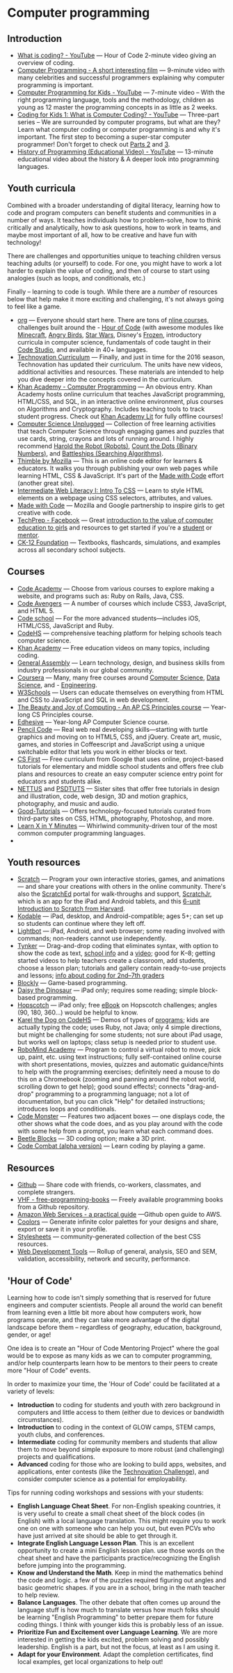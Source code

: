 # Computer programming

## Introduction

- [What is coding? - YouTube](https://www.youtube.com/watch?v=cKhVupvyhKk) — Hour of Code 2-minute video giving an overview of coding.
- [Computer Programming - A short interesting film](https://www.youtube.com/watch?v=OWsyrnOBsJs) — 9-minute video with many celebrities and successful programmers explaining why computer programming is important.
- [Computer Programming for Kids - YouTube](https://www.youtube.com/watch?v=ljmfzjSW1Ew) — 7-minute video – With the right programming language, tools and the methodology, children as young as 12 master the programming concepts in as little as 2 weeks.
- [Coding for Kids 1: What is Computer Coding? - YouTube](https://www.youtube.com/watch?v=THOEQ5soVpY) — Three-part series – We are surrounded by computer programs, but what are they? Learn what computer coding or computer programming is and why it's important. The first step to becoming a super-star computer programmer! Don't forget to check out [Parts 2](https://www.youtube.com/watch?v=Nc31NAujTkA) and [3](https://www.youtube.com/watch?v=xngWoocXYCo).
- [History of Programming (Educational Video) - YouTube](https://www.youtube.com/watch?v=tzUbxALPcyw) — 13-minute educational video about the history & A deeper look into programming languages.

## Youth curricula

Combined with a broader understanding of digital literacy, learning how to code and program computers can benefit students and communities in a number of ways. It teaches individuals how to problem-solve, how to think critically and analytically, how to ask questions, how to work in teams, and maybe most important of all, how to be creative and have fun with technology!

There are challenges and opportunities unique to teaching children versus teaching adults (or yourself) to code. For one, you might have to work a lot harder to explain the value of coding, and then of course to start using analogies (such as loops, and conditionals, etc.)

Finally – learning to code is tough. While there are a _number_ of resources below that help make it more exciting and challenging, it's not always going to feel like a game.

- [org](http://code.org/) — Everyone should start here. There are tons of [nline courses](https://code.org/learn/beyond), challenges built around the - [Hour of Code](https://code.org/learn) (with awesome modules like [Minecraft](https://code.org/mc), [Angry Birds](http://learn.code.org/hoc/1), [Star Wars](https://code.org/starwars), Disney's [Frozen](https://studio.code.org/s/frozen/stage/1/puzzle/1), introductory curricula in computer science, fundamentals of code taught in their [Code Studio](https://studio.code.org/), and available in 40+ languages.
- [Technovation Curriculum](http://www.technovationchallenge.org/curriculum) — Finally, and just in time for the 2016 season, Technovation has updated their curriculum. The units have new videos, additional activities and resources. These materials are intended to help you dive deeper into the concepts covered in the curriculum.
- [Khan Academy - Computer Programming](https://www.khanacademy.org/computing/computer-programming/programming) — An obvious entry. Khan Academy hosts online curriculum that teaches JavaScript programming, HTML/CSS, and SQL, in an interactive online environment, plus courses on Algorithms and Cryptography. Includes teaching tools to track student progress. Check out [Khan Academy Lit](https://learningequality.org/ka-lite/) for fully offline courses!
- [Computer Science Unplugged](http://csunplugged.org/) — Collection of free learning activities that teach Computer Science through engaging games and puzzles that use cards, string, crayons and lots of running around. I highly recommend [Harold the Robot (Robots)](http://csunplugged.org/harold-the-robot-2/), [Count the Dots {Binary Numbers)](http://csunplugged.org/binary-numbers/), and [Battleships (Searching Algorithms)](http://csunplugged.org/searching-algorithms/).
- [Thimble by Mozilla](https://thimble.mozilla.org/en-US/) — This is an online code editor for learners & educators. It walks you through publishing your own web pages while learning HTML, CSS & JavaScript. It's part of the [Made with Code](https://www.madewithcode.com/) effort (another great site).
- [Intermediate Web Literacy I: Intro To CSS](https://teach.mozilla.org/activities/intermediate-web-lit/) — Learn to style HTML elements on a webpage using CSS selectors, attributes, and values.
- [Made with Code](https://teach.mozilla.org/activities/madewithcode) — Mozilla and Google partnership to inspire girls to get creative with code.
- [TechPrep - Facebook](https://techprep.fb.com/) — Great [introduction to the value of computer education to girls](https://techprep.fb.com/why/) and resources to get started if you're a [student](https://techprep.fb.com/get-started/) or [mentor](https://techprep.fb.com/get-started/).
- [CK-12 Foundation](http://www.ck12.org/) — Textbooks, flashcards, simulations, and examples across all secondary school subjects.

## Courses

- [Code Academy](https://blockly-games.appspot.com/about?lang=en) — Choose from various courses to explore making a website, and programs such as: Ruby on Rails, Java, CSS.
- [Code Avengers](https://www.codeavengers.com/) — A number of courses which include CSS3, JavaScript, and HTML 5.
- [Code school](https://www.codeschool.com/) — For the more advanced students—includes iOS, HTML/CSS, JavaScript and Ruby.
- [CodeHS](https://codehs.com/) — comprehensive teaching platform for helping schools teach computer science.
- [Khan Academy](https://www.khanacademy.org/) — Free education videos on many topics, including coding.
- [General Assembly](http://generalassemb.ly/) — Learn technology, design, and business skills from industry professionals in our global community.
- [Coursera](https://www.coursera.org/) — Many, many free courses around [Computer Science](https://www.coursera.org/browse/computer-science?languages=en), [Data Science](https://www.coursera.org/browse/data-science?languages=en), and - [Engineering](https://www.coursera.org/browse/physical-science-and-engineering?languages=en).
- [W3Schools](http://www.w3schools.com/) — Users can educate themselves on everything from HTML and CSS to JavaScript and SQL in web development.
- [The Beauty and Joy of Computing - An AP CS Principles course](http://bjc.berkeley.edu/) — Year-long CS Principles course.
- [Edhesive](https://edhesive.com/) — Year-long AP Computer Science course.
- [Pencil Code](https://pencilcode.net/) — Real web real developing skills—starting with turtle graphics and moving on to HTML5, CSS, and jQuery. Create art, music, games, and stories in Coffeescript and JavaScript using a unique switchable editor that lets you work in either blocks or text.
- [CS First](http://cs-first.com/) — Free curriculum from Google that uses online, project-based tutorials for elementary and middle school students and offers free club plans and resources to create an easy computer science entry point for educators and students alike.
- [NETTUS](http://code.tutsplus.com/) and [PSDTUTS](http://design.tutsplus.com/) — Sister sites that offer free tutorials in design and illustration, code, web design, 3D and motion graphics, photography, and music and audio.
- [Good-Tutorials](http://www.good-tutorials.com/) — Offers technology-focused tutorials curated from third-party sites on CSS, HTML, photography, Photoshop, and more.
- [Learn X in Y Minutes](https://learnxinyminutes.com/) — Whirlwind community-driven tour of the most common computer programming languages.
-

## Youth resources

- [Scratch](https://scratch.mit.edu/) — Program your own interactive stories, games, and animations — and share your creations with others in the online community. There's also the [ScratchEd](http://scratched.gse.harvard.edu/) portal for walk-throughs and support, [ScratchJr](http://www.scratchjr.org/), which is an app for the iPad and Android tablets, and this [6-unit Introduction to Scratch from Harvard](http://scratched.gse.harvard.edu/guide/).
- [Kodable](https://itunes.apple.com/us/app/kodable/id577673067?mt=8) — iPad, desktop, and Android-compatible; ages 5+; can set up so students can continue where they left off.
- [Lightbot](https://itunes.apple.com/us/app/lightbot-one-hour-coding/id873943739) — iPad, Android, and web browser; some reading involved with commands; non-readers cannot use independently.
- [Tynker](http://www.tynker.com/hour-of-code/) — Drag-and-drop coding that eliminates syntax, with option to show the code as text, [school info](http://www.tynker.com/school/) and a [video](http://youtu.be/zK_EWkzmw64); good for K–8; getting started videos to help teachers create a classroom, add students, choose a lesson plan; tutorials and gallery contain ready-to-use projects and lessons; [info about coding for 2nd–7th graders](http://www.tynker.com/blog/articles/teacher-profiles/early-cs-education-in-grades-2-7/)
- [Blockly](https://blockly-games.appspot.com/) — Game-based programming.
- [Daisy the Dinosaur](https://itunes.apple.com/us/app/daisy-the-dinosaur/id490514278?mt=8) — iPad only; requires some reading; simple block-based programming.
- [Hopscotch](https://itunes.apple.com/us/app/hopscotch-coding-for-kids/id617098629) — iPad only; free [eBook](http://www.speedofcreativity.org/2013/11/12/hopscotch-challenges-a-free-curriculum-ebook-for-ipad-coders/) on Hopscotch challenges; angles (90, 180, 360…) would be helpful to know.
- [Karel the Dog on CodeHS](http://code.org/learn/codehs) — Demos of types of [programs](http://codehs.com/demos); kids are actually typing the code; uses Ruby, not Java; only 4 simple directions, but might be challenging for some students; not sure about iPad usage, but works well on laptops; class setup is needed prior to student use.
- [RoboMind Academy](http://www.robomindacademy.com/go/robomind/home) — Program to control a virtual robot to move, pick up, paint, etc. using text instructions; fully self-contained online course with short presentations, movies, quizzes and automatic guidance/hints to help with the programming exercises; definitely need a mouse to do this on a Chromebook (zooming and panning around the robot world, scrolling down to get help); good sound effects!; connects "drag-and-drop" programming to a programming language; not a lot of documentation, but you can click "Help" for detailed instructions; introduces loops and conditionals.
- [Code Monster](http://www.crunchzilla.com/code-monster) — Features two adjacent boxes — one displays code, the other shows what the code does, and as you play around with the code with some help from a prompt, you learn what each command does.
- [Beetle Blocks](http://beetleblocks.com/) — 3D coding option; make a 3D print.
- [Code Combat (alpha version)](https://codecombat.com/) — Learn coding by playing a game.

## Resources

- [Github](http://github.com/) — Share code with friends, co-workers, classmates, and complete strangers.
- [VHF - free-programming-books](https://github.com/vhf/free-programming-books) — Freely available programming books from a Github repository.
- [Amazon Web Services - a practical guide](https://github.com/open-guides/og-aws) —Github open guide to AWS.
- [Coolors](https://coolors.co/) — Generate infinite color palettes for your designs and share, export or save it in your profile.
- [Stylesheets](https://stylesheets.co/) — community-generated collection of the best CSS resources.
- [Web Development Tools](http://uitest.com/en/analysis/) — Rollup of general, analysis, SEO and SEM, validation, accessibility, network and security, performance.

## 'Hour of Code'

Learning how to code isn't simply something that is reserved for future engineers and computer scientists. People all around the world can benefit from learning even a little bit more about how computers work, how programs operate, and they can take more advantage of the digital landscape before them – regardless of geography, education, background, gender, or age!

One idea is to create an "Hour of Code Mentoring Project" where the goal would be to expose as many kids as we can to computer programming, and/or help counterparts learn how to be mentors to their peers to create more "Hour of Code" events.

In order to maximize your time, the 'Hour of Code' could be facilitated at a variety of levels:

- **Introduction** to coding for students and youth with zero background in computers and little access to them (either due to devices or bandwidth circumstances).
- **Introduction** to coding in the context of GLOW camps, STEM camps, youth clubs, and conferences.
- **Intermediate** coding for community members and students that allow them to move beyond simple exposure to more robust (and challenging) projects and qualifications.
- **Advanced** coding for those who are looking to build apps, websites, and applications, enter contests (like the [Technovation Challenge](http://www.technovationchallenge.org/)), and consider computer science as a potential for employability.

Tips for running coding workshops and sessions with your students:

- **English Language Cheat Sheet**. For non-English speaking countries, it is very useful to create a small cheat sheet of the block codes (in English) with a local language translation. This might require you to work one on one with someone who can help you out, but even PCVs who have just arrived at site should be able to get through it.
- **Integrate English Language Lesson Plan**. This is an excellent opportunity to create a mini English lesson plan. use those words on the cheat sheet and have the participants practice/recognizing the English before jumping into the programming.
- **Know and Understand the Math**. Keep in mind the mathematics behind the code and logic. a few of the puzzles required figuring out angles and basic geometric shapes. if you are in a school, bring in the math teacher to help review.
- **Balance Languages**. The other debate that often comes up around the language stuff is how much to translate versus how much folks should be learning "English Programming" to better prepare them for future coding things. I think with younger kids this is probably less of an issue.
- **Prioritize Fun and Excitement over Language Learning**. We are more interested in getting the kids excited, problem solving and possibly leadership. English is a part, but not the focus, at least as I am using it.
- **Adapt for your Environment**. Adapt the completion certificates, find local examples, get local organizations to help out!
